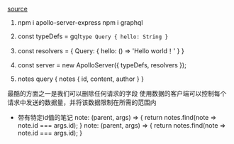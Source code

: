 [source](https://juejin.cn/post/6884415401569026056)

1. npm i apollo-server-express
npm i  graphql
2. const typeDefs = gql`
  type Query {
    hello: String
  }
`
3. const resolvers = {
  Query: {
    hello: () => 'Hello world！'
  }
}

4. const server = new ApolloServer({ typeDefs, resolvers });

5. notes
  query {
  notes {
    id,
    content,
    author
  }
}

最酷的方面之一是我们可以删除任何请求的字段
使用数据的客户端可以控制每个请求中发送的数据量，并将该数据限制在所需的范围内

- 带有特定id值的笔记
  note: (parent, args) => {
    return notes.find(note => note.id === args.id);
  }
  note: (parent, args) => {
      return notes.find(note => note.id === args.id);
    }
